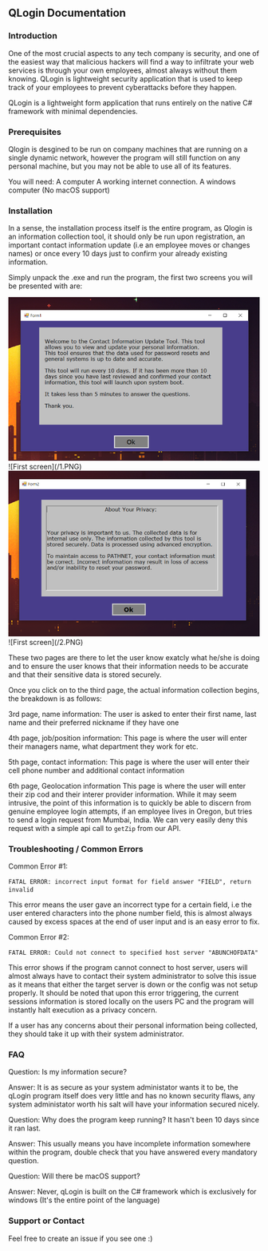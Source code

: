 ## QLogin Documentation


### Introduction

One of the most crucial aspects to any tech company is security, and one of the easiest way that malicious hackers will find a way to infiltrate your web services is through your own employees, almost always without them knowing. QLogin is lightweight security application that is used to keep track of your employees to prevent cyberattacks before they happen. 

QLogin is a lightweight form application that runs entirely on the native C# framework with minimal dependencies.


### Prerequisites
Qlogin is desgined to be run on company machines that are running on a single dynamic network, however the program will still function on any personal machine, but you may not be able to use all of its features. 

You will need:
A computer
A working internet connection. 
A windows computer (No macOS support)

### Installation
In a sense, the installation process itself is the entire program, as Qlogin is an information collection tool, it should only be run upon registration, an important contact information update (i.e an employee moves or changes names) or once every 10 days just to confirm your already existing information.

Simply unpack the .exe and run the program, the first two screens you will be presented with are:

<img src="/1.PNG">
![First screen](/1.PNG)

<img src='/2.PNG'>
![First screen](/2.PNG)

These two pages are there to let the user know exatcly what he/she is doing and to ensure the user knows that their information needs to be accurate and that their sensitive data is stored securely. 


Once you click on to the third page, the actual information collection begins, the breakdown is as follows:

3rd page, name information:
The user is asked to enter their first name, last name and their preferred nickname if they have one

4th page, job/position information: 
This page is where the user will enter their managers name, what department they work for etc.

5th page, contact information:
This page is where the user will enter their cell phone number and additional contact information

6th page, Geolocation information
This page is where the user will enter their zip cod and their interer provider information. While it may seem intrusive, the point of this information is to quickly be able to discern from genuine employee login attempts, if an employee lives in Oregon, but tries to send a login request from Mumbai, India. We can very easily deny this request with a simple api call to ``` getZip ``` from our API.

### Troubleshooting / Common Errors

Common Error #1:
```
FATAL ERROR: incorrect input format for field answer "FIELD", return invalid
```
This error means the user gave an incorrect type for a certain field, i.e the user entered characters into the phone number field, this is almost always caused by excess spaces at the end of user input and is an easy error to fix.

Common Error #2: 
```
FATAL ERROR: Could not connect to specified host server "ABUNCHOFDATA"
```
This error shows if the program cannot connect to host server, users will almost always have to contact their system administrator to solve this issue as it means that either the target server is down or the config was not setup properly. It should be noted that upon this error triggering, the current sessions information is stored locally on the users PC and the program will instantly halt execution as a privacy concern.

If a user has any concerns about their personal information being collected, they should take it up with their system administrator. 


### FAQ

Question: Is my information secure?

Answer: It is as secure as your system administator wants it to be, the qLogin program itself does very little and has no known security flaws, any system administator worth his salt will have your information secured nicely.

Question: Why does the program keep running? It hasn't been 10 days since it ran last.

Answer: This usually means you have incomplete information somewhere within the program, double check that you have answered every mandatory question.

Question: Will there be macOS support?

Answer: Never, qLogin is built on the C# framework which is exclusively for windows (It's the entire point of the language)



### Support or Contact

Feel free to create an issue if you see one :) 
